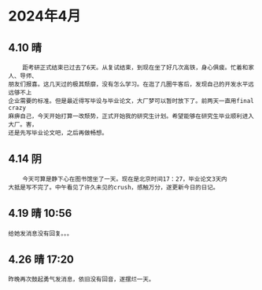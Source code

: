 # 2024年4月

## 4.10 晴

        距考研正式结束已过去了6天。从复试结束，到现在坐了好几次高铁，身心俱疲。忙着和家人、导师、
    朋友们报喜。这几天过的极其颓靡，没有怎么学习。在逛了几圈牛客后，发现自己的开发水平远远够不上
    企业需要的标准。但是最近得写毕设与毕业论文，大厂梦可以暂时放下了。前两天一直用final crazy
    麻痹自己，今天开始打算一改颓势，正式开始我的研究生计划。希望能够在研究生毕业顺利进入大厂。害，
    还是先写毕业论文吧，之后再做畅想。

## 4.14 阴

        今天可算是静下心在图书馆坐了一天。现在是北京时间17：27，毕业论文3天内
    大抵是写不完了。中午看见了许久未见的crush，感触万分，遂更新今日的日记。

## 4.19 晴 10:56

    给她发消息没有回复。。。

## 4.26 晴 17:20

    昨晚再次鼓起勇气发消息，依旧没有回音，遂摆烂一天。
